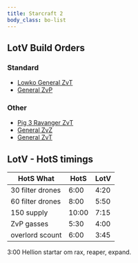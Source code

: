 ```yaml
---
title: Starcraft 2
body_class: bo-list
---
```


## LotV Build Orders

### Standard

- [ Lowko General ZvT ]( lowko-zvt.html )
- [ General ZvP ]( general-zvp.html )

### Other

- [ Pig 3 Ravanger ZvT ]( pig-zvt-3-ravanger-push.html )
- [ General ZvZ ]( general-zvz.html )
- [ General ZvT ]( general-zvt.html )

## LotV - HotS timings

| HotS What        |  HotS | LotV |
|------------------|-------|------|
| 30 filter drones |  6:00 | 4:20 |
| 60 filter drones |  8:00 | 5:50 |
| 150 supply       | 10:00 | 7:15 |
| ZvP gasses       |  5:30 | 4:00 |
| overlord scount  |  6:00 | 3:45 |


3:00 Hellion startar om rax, reaper, expand.


